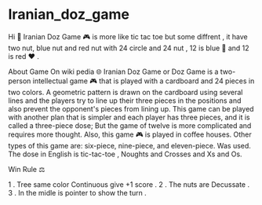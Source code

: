 # Iranian_doz_game
Hi 👋
Iranian Doz Game 🎮 is more like tic tac toe but some diffrent , it have two nut, blue nut and red nut 
with 24 circle and 24 nut , 12 is blue 💙 and 12 is red ❤️ . 


About Game On wiki pedia 🌐
Iranian Doz Game or Doz Game is a two-person intellectual game 🎮 that is played with a cardboard and 24 pieces in two colors. A geometric pattern is drawn on the cardboard using several lines and the players try to line up their three pieces in the positions and also prevent the opponent's pieces from lining up. This game can be played with another plan that is simpler and each player has three pieces, and it is called a three-piece dose; But the game of twelve is more complicated and requires more thought. Also, this game 🎮 is played in coffee houses.  Other types of this game are: six-piece, nine-piece, and eleven-piece. Was used. The dose in English is tic-tac-toe , Noughts and Crosses and Xs and Os.

Win Rule ⚖️

1 . Tree same color Continuous give +1 score .
2 . The nuts are Decussate .
3 . In the midle is pointer to show the turn .
